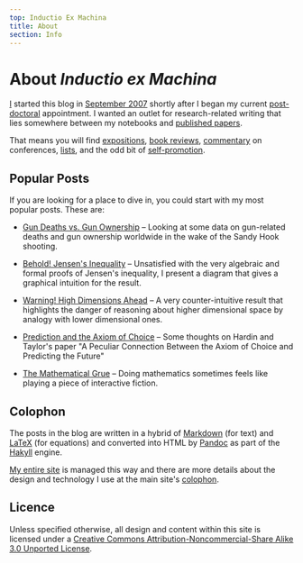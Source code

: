 ```yaml
---
top: Inductio Ex Machina
title: About
section: Info
---
```


About _Inductio ex Machina_
===========================

[I][] started this blog in [September 2007][start] shortly after I began my
current [post-doctoral][] appointment. I wanted an outlet 
for research-related writing that lies somewhere between my notebooks and 
[published papers][pubs]. 

That means you will find [expositions][jensen], [book reviews][sc], 
[commentary][] on conferences, [lists][], and the odd bit of 
[self-promotion][idr]. 

[I]: /
[start]: /iem/introducing-inductio-ex-machina.html
[pubs]: /work/pubs/
[idr]: /iem/information-divergence-and-risk.html
[lists]: /iem/ml-and-stats-people-on-twitter.html
[post-doctoral]: /work/
[sc]: /iem/supercrunchers.html
[commentary]: /iem/colt-2008-highlights.html

Popular Posts
-------------

If you are looking for a place to dive in, you could start with my most popular 
posts. These are:

* [Gun Deaths vs. Gun Ownership][guns] – Looking at some data on gun-related 
deaths and gun ownership worldwide in the wake of the Sandy Hook shooting.

* [Behold! Jensen's Inequality][jensen] – Unsatisfied with the very algebraic 
and formal proofs of Jensen's inequality, I present a diagram that gives a 
graphical intuition for the result.

* [Warning! High Dimensions Ahead][highdim] – A very counter-intuitive 
result that highlights the danger of reasoning about higher dimensional space by 
analogy with lower dimensional ones.

* [Prediction and the Axiom of Choice][aoc] – Some thoughts on Hardin and 
Taylor's paper "A Peculiar Connection Between the Axiom of Choice and Predicting 
the Future"

* [The Mathematical Grue][grue] – Doing mathematics sometimes feels like playing 
a piece of interactive fiction.

[guns]: /blog/gun-deaths-vs-gun-ownership.html
[highdim]: /blog/warning-high-dimensions.html
[jensen]: /blog/behold-jensens-inequality.html
[grue]: /blog/the-mathematical-grue.html
[aoc]: /blog/prediction-and-the-axiom-of-choice.html

Colophon
--------
The posts in the blog are written in a hybrid of [Markdown][] (for text) and
[LaTeX][] (for equations) and converted into HTML by [Pandoc][] as part of 
the [Hakyll][] engine. 

[My entire site](/) is managed this way and there are more details about the 
design and technology I use at the main site's [colophon][].

[hakyll]: http://jaspervdj.be/hakyll/
[markdown]: http://daringfireball.net/projects/markdown/
[latex]: http://www.latex-project.org/
[pandoc]: http://johnmacfarlane.net/pandoc/
[colophon]: /info/site.html

Licence
-------

Unless specified otherwise, all design and content within this site is 
licensed under a <a rel="license" href="http://creativecommons.org/licenses/by-nc-sa/3.0/">Creative Commons Attribution-Noncommercial-Share Alike 3.0 Unported License</a>.
